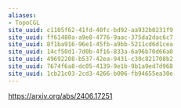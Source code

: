 ```yaml
---
aliases:
- TopoCGL
site_uuid: c1105f62-41fd-40fc-bd92-aa932b0231f9
site_uuid: ff61480a-a9e8-4776-9aac-375da2dac6c7
site_uuid: 8f1ba916-96e1-45fb-a9bb-5211cd6d1cea
site_uuid: 14cf50d1-7d0b-4f16-833a-6a96b70d66a0
site_uuid: 49692208-b537-42ea-9431-c30c821708b2
site_uuid: 7674f6a8-dc05-4139-9e1b-9b1a9ed7d968
site_uuid: 1cb21c03-2cd3-4266-b006-fb94655ea30e
---
```


https://arxiv.org/abs/2406.17251